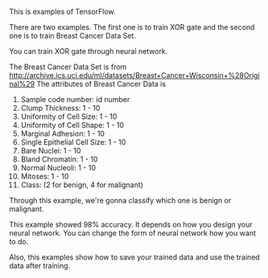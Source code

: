 This is examples of TensorFlow.

There are two examples. 
The first one is to train XOR gate and the second one is to train Breast Cancer Data Set.

You can train XOR gate through neural network. 

The Breast Cancer Data Set is from http://archive.ics.uci.edu/ml/datasets/Breast+Cancer+Wisconsin+%28Original%29
The attributes of Breast Cancer Data is

1. Sample code number: id number 
2. Clump Thickness: 1 - 10 
3. Uniformity of Cell Size: 1 - 10 
4. Uniformity of Cell Shape: 1 - 10 
5. Marginal Adhesion: 1 - 10 
6. Single Epithelial Cell Size: 1 - 10 
7. Bare Nuclei: 1 - 10 
8. Bland Chromatin: 1 - 10 
9. Normal Nucleoli: 1 - 10 
10. Mitoses: 1 - 10 
11. Class: (2 for benign, 4 for malignant)

Through this example, we're gonna classify which one is benign or malignant.

This example showed 98% accuracy.
It depends on how you design your neural network. You can change the form of neural network how you want to do. 

Also, this examples show how to save your trained data and use the trained data after training.
